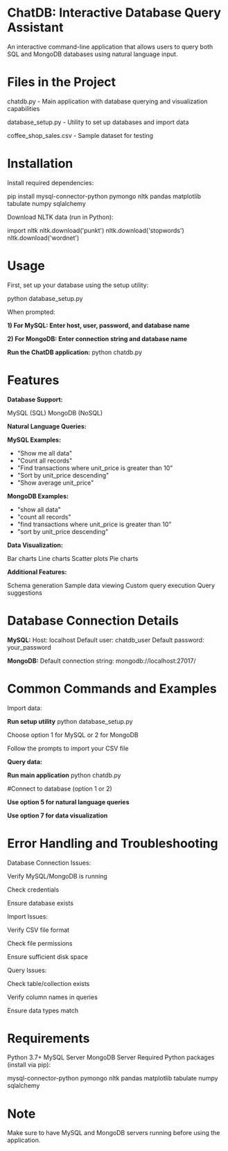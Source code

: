 # ChatDB: Interactive Database Query Assistant
An interactive command-line application that allows users to query both SQL and MongoDB databases using natural language input.

# Files in the Project

chatdb.py - Main application with database querying and visualization capabilities

database_setup.py - Utility to set up databases and import data

coffee_shop_sales.csv - Sample dataset for testing

# Installation

Install required dependencies:

pip install mysql-connector-python pymongo nltk pandas matplotlib tabulate numpy sqlalchemy

Download NLTK data (run in Python):

import nltk
nltk.download('punkt')
nltk.download('stopwords')
nltk.download('wordnet')

# Usage

First, set up your database using the setup utility:

python database_setup.py

When prompted:

**1) For MySQL: Enter host, user, password, and database name**

**2) For MongoDB: Enter connection string and database name**


**Run the ChatDB application:**
python chatdb.py

# Features

**Database Support:**

MySQL (SQL)
MongoDB (NoSQL)

**Natural Language Queries:**

**MySQL Examples:**

- "Show me all data"
- "Count all records"
- "Find transactions where unit_price is greater than 10"
- "Sort by unit_price descending"
- "Show average unit_price"

**MongoDB Examples:**

- "show all data"
- "count all records"
- "find transactions where unit_price is greater than 10"
- "sort by unit_price descending"

**Data Visualization:**

Bar charts
Line charts
Scatter plots
Pie charts


**Additional Features:**


Schema generation
Sample data viewing
Custom query execution
Query suggestions

# Database Connection Details

**MySQL:**
Host: localhost
Default user: chatdb_user
Default password: your_password

**MongoDB:**
Default connection string: mongodb://localhost:27017/

# Common Commands and Examples

Import data:


**Run setup utility**
python database_setup.py

Choose option 1 for MySQL or 2 for MongoDB

Follow the prompts to import your CSV file

**Query data:**

**Run main application**
python chatdb.py

#Connect to database (option 1 or 2)

**Use option 5 for natural language queries**

**Use option 7 for data visualization**

# Error Handling and Troubleshooting

Database Connection Issues:


Verify MySQL/MongoDB is running

Check credentials

Ensure database exists


Import Issues:


Verify CSV file format

Check file permissions

Ensure sufficient disk space


Query Issues:


Check table/collection exists

Verify column names in queries

Ensure data types match

# Requirements

Python 3.7+
MySQL Server
MongoDB Server
Required Python packages (install via pip):

mysql-connector-python
pymongo
nltk
pandas
matplotlib
tabulate
numpy
sqlalchemy



# Note
Make sure to have MySQL and MongoDB servers running before using the application.
